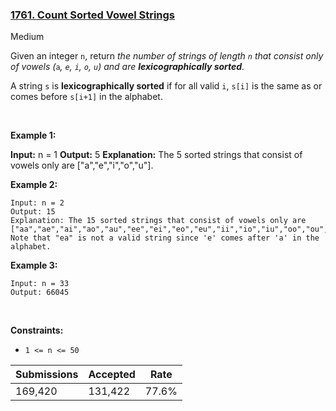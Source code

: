 ### [1761. Count Sorted Vowel Strings](https://leetcode.com/problems/count-sorted-vowel-strings/)

Medium

Given an integer `` n ``, return _the number of strings of length _`` n ``_ that consist only of vowels (_`` a ``_, _`` e ``_, _`` i ``_, _`` o ``_, _`` u ``_) and are __lexicographically sorted__._

A string `` s `` is __lexicographically sorted__ if for all valid `` i ``, `` s[i] `` is the same as or comes before `` s[i+1] `` in the alphabet.

 

__Example 1:__

<strong>Input:</strong> n = 1
    <strong>Output:</strong> 5
    <strong>Explanation:</strong> The 5 sorted strings that consist of vowels only are ["a","e","i","o","u"].

__Example 2:__

```
Input: n = 2
Output: 15
Explanation: The 15 sorted strings that consist of vowels only are
["aa","ae","ai","ao","au","ee","ei","eo","eu","ii","io","iu","oo","ou","uu"].
Note that "ea" is not a valid string since 'e' comes after 'a' in the alphabet.
```

__Example 3:__

```
Input: n = 33
Output: 66045
```

 

__Constraints:__

*   `` 1 <= n <= 50 `` 

| Submissions    | Accepted     | Rate   |
| -------------- | ------------ | ------ |
| 169,420 | 131,422 | 77.6% |